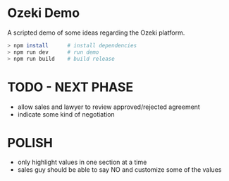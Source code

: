 # Ozeki Demo

A scripted demo of some ideas regarding the Ozeki platform.

```bash
> npm install      # install dependencies
> npm run dev      # run demo
> npm run build    # build release
```

# TODO - NEXT PHASE

  * allow sales and lawyer to review approved/rejected agreement
  * indicate some kind of negotiation

# POLISH

  * only highlight values in one section at a time
  * sales guy should be able to say NO and customize some of the values
